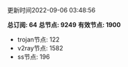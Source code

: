 更新时间2022-09-06 03:48:56

**总订阅: 64**
**总节点: 9249**
**有效节点: 1900**
- trojan节点: 122
- v2ray节点: 1582
- ss节点: 196
